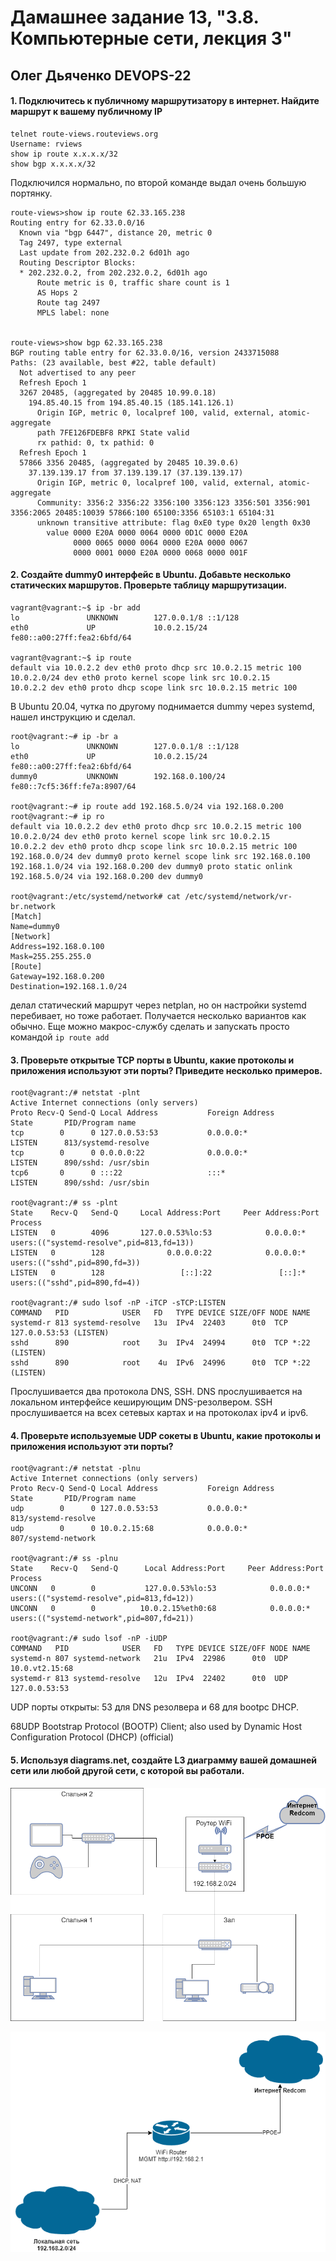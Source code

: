 # Дамашнее задание 13, "3.8. Компьютерные сети, лекция 3"

## Олег Дьяченко DEVOPS-22


#### 1. Подключитесь к публичному маршрутизатору в интернет. Найдите маршрут к вашему публичному IP
```
telnet route-views.routeviews.org
Username: rviews
show ip route x.x.x.x/32
show bgp x.x.x.x/32
```

Подключился нормально, по второй команде выдал очень большую портянку.
```
route-views>show ip route 62.33.165.238
Routing entry for 62.33.0.0/16
  Known via "bgp 6447", distance 20, metric 0
  Tag 2497, type external
  Last update from 202.232.0.2 6d01h ago
  Routing Descriptor Blocks:
  * 202.232.0.2, from 202.232.0.2, 6d01h ago
      Route metric is 0, traffic share count is 1
      AS Hops 2
      Route tag 2497
      MPLS label: none


route-views>show bgp 62.33.165.238
BGP routing table entry for 62.33.0.0/16, version 2433715088
Paths: (23 available, best #22, table default)
  Not advertised to any peer
  Refresh Epoch 1
  3267 20485, (aggregated by 20485 10.99.0.18)
    194.85.40.15 from 194.85.40.15 (185.141.126.1)
      Origin IGP, metric 0, localpref 100, valid, external, atomic-aggregate
      path 7FE126FDEBF8 RPKI State valid
      rx pathid: 0, tx pathid: 0
  Refresh Epoch 1
  57866 3356 20485, (aggregated by 20485 10.39.0.6)
    37.139.139.17 from 37.139.139.17 (37.139.139.17)
      Origin IGP, metric 0, localpref 100, valid, external, atomic-aggregate
      Community: 3356:2 3356:22 3356:100 3356:123 3356:501 3356:901 3356:2065 20485:10039 57866:100 65100:3356 65103:1 65104:31
      unknown transitive attribute: flag 0xE0 type 0x20 length 0x30
        value 0000 E20A 0000 0064 0000 0D1C 0000 E20A
              0000 0065 0000 0064 0000 E20A 0000 0067
              0000 0001 0000 E20A 0000 0068 0000 001F
```

#### 2. Создайте dummy0 интерфейс в Ubuntu. Добавьте несколько статических маршрутов. Проверьте таблицу маршрутизации.
```
vagrant@vagrant:~$ ip -br add
lo               UNKNOWN        127.0.0.1/8 ::1/128
eth0             UP             10.0.2.15/24 fe80::a00:27ff:fea2:6bfd/64

vagrant@vagrant:~$ ip route
default via 10.0.2.2 dev eth0 proto dhcp src 10.0.2.15 metric 100
10.0.2.0/24 dev eth0 proto kernel scope link src 10.0.2.15
10.0.2.2 dev eth0 proto dhcp scope link src 10.0.2.15 metric 100
```
В Ubuntu 20.04, чутка по другому поднимается dummy через systemd, нашел инструкцию и сделал. 
```
root@vagrant:~# ip -br a
lo               UNKNOWN        127.0.0.1/8 ::1/128
eth0             UP             10.0.2.15/24 fe80::a00:27ff:fea2:6bfd/64
dummy0           UNKNOWN        192.168.0.100/24 fe80::7cf5:36ff:fe7a:8907/64

root@vagrant:~# ip route add 192.168.5.0/24 via 192.168.0.200
root@vagrant:~# ip ro
default via 10.0.2.2 dev eth0 proto dhcp src 10.0.2.15 metric 100
10.0.2.0/24 dev eth0 proto kernel scope link src 10.0.2.15
10.0.2.2 dev eth0 proto dhcp scope link src 10.0.2.15 metric 100
192.168.0.0/24 dev dummy0 proto kernel scope link src 192.168.0.100
192.168.1.0/24 via 192.168.0.200 dev dummy0 proto static onlink
192.168.5.0/24 via 192.168.0.200 dev dummy0

root@vagrant:/etc/systemd/network# cat /etc/systemd/network/vr-br.network
[Match]
Name=dummy0
[Network]
Address=192.168.0.100
Mask=255.255.255.0
[Route]
Gateway=192.168.0.200
Destination=192.168.1.0/24
```
делал статический маршрут через netplan, но он настройки systemd перебивает, но тоже работает. 
Получается несколько вариантов как обычно. Еще можно макрос-службу сделать и запускать просто командой `ip route add`

#### 3. Проверьте открытые TCP порты в Ubuntu, какие протоколы и приложения используют эти порты? Приведите несколько примеров.
```
root@vagrant:/# netstat -plnt
Active Internet connections (only servers)
Proto Recv-Q Send-Q Local Address           Foreign Address         State       PID/Program name
tcp        0      0 127.0.0.53:53           0.0.0.0:*               LISTEN      813/systemd-resolve
tcp        0      0 0.0.0.0:22              0.0.0.0:*               LISTEN      890/sshd: /usr/sbin
tcp6       0      0 :::22                   :::*                    LISTEN      890/sshd: /usr/sbin

root@vagrant:/# ss -plnt
State    Recv-Q   Send-Q     Local Address:Port     Peer Address:Port   Process
LISTEN   0        4096       127.0.0.53%lo:53            0.0.0.0:*       users:(("systemd-resolve",pid=813,fd=13))
LISTEN   0        128              0.0.0.0:22            0.0.0.0:*       users:(("sshd",pid=890,fd=3))
LISTEN   0        128                 [::]:22               [::]:*       users:(("sshd",pid=890,fd=4))

root@vagrant:/# sudo lsof -nP -iTCP -sTCP:LISTEN
COMMAND   PID            USER   FD   TYPE DEVICE SIZE/OFF NODE NAME
systemd-r 813 systemd-resolve   13u  IPv4  22403      0t0  TCP 127.0.0.53:53 (LISTEN)
sshd      890            root    3u  IPv4  24994      0t0  TCP *:22 (LISTEN)
sshd      890            root    4u  IPv6  24996      0t0  TCP *:22 (LISTEN)
```

Прослушивается два протокола DNS, SSH. DNS прослушивается на локальном интерфейсе кеширующим DNS-резолвером.
SSH прослушивается на всех сетевых картах и на протоколах ipv4 и ipv6.

#### 4. Проверьте используемые UDP сокеты в Ubuntu, какие протоколы и приложения используют эти порты?
```
root@vagrant:/# netstat -plnu
Active Internet connections (only servers)
Proto Recv-Q Send-Q Local Address           Foreign Address         State       PID/Program name
udp        0      0 127.0.0.53:53           0.0.0.0:*                           813/systemd-resolve
udp        0      0 10.0.2.15:68            0.0.0.0:*                           807/systemd-network

root@vagrant:/# ss -plnu
State    Recv-Q   Send-Q      Local Address:Port     Peer Address:Port  Process
UNCONN   0        0           127.0.0.53%lo:53            0.0.0.0:*      users:(("systemd-resolve",pid=813,fd=12))
UNCONN   0        0          10.0.2.15%eth0:68            0.0.0.0:*      users:(("systemd-network",pid=807,fd=21))

root@vagrant:/# sudo lsof -nP -iUDP
COMMAND   PID            USER   FD   TYPE DEVICE SIZE/OFF NODE NAME
systemd-n 807 systemd-network   21u  IPv4  22986      0t0  UDP 10.0.vt2.15:68
systemd-r 813 systemd-resolve   12u  IPv4  22402      0t0  UDP 127.0.0.53:53
```

UDP порты открыты: 53 для DNS резолвера и 68 для bootpc DHCP.

68UDP Bootstrap Protocol (BOOTP) Client; also used by Dynamic Host Configuration Protocol (DHCP) (official)

#### 5. Используя diagrams.net, создайте L3 диаграмму вашей домашней сети или любой другой сети, с которой вы работали. 

![](homelan.drawio.png)

![](homelan_2.drawio.png)